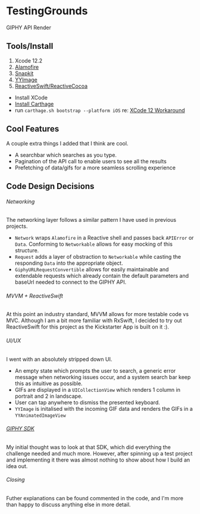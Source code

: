 # TestingGrounds
GIPHY API Render


## Tools/Install

1. Xcode 12.2
2. [Alamofire](https://github.com/Alamofire/Alamofire)
3. [Snapkit](https://github.com/SnapKit/SnapKit)
4. [YYImage](https://github.com/ibireme/YYImage)
5. [ReactiveSwift/ReactiveCocoa](https://github.com/ReactiveCocoa/ReactiveSwift)

- Install XCode
- [Install Carthage](https://github.com/Carthage/Carthage#installing-carthage)  
- run `carthage.sh bootstrap --platform iOS` re: [XCode 12 Workaround](https://github.com/Carthage/Carthage/blob/master/Documentation/Xcode12Workaround.md)

## Cool Features

A couple extra things I added that I think are cool.

- A searchbar which searches as you type.
- Pagination of the API call to enable users to see all the results
- Prefetching of data/gifs for a more seamless scrolling experience


## Code Design Decisions

###### Networking

The networking layer follows a similar pattern I have used in previous projects.

- `Network` wraps `Alamofire` in a Reactive shell and passes back `APIError` or `Data`. Conforming to `Networkable` allows for easy mocking of this structure. 
- `Request` adds a layer of obstraction to `Networkable` while casting the responding `Data` into the appropriate object.
- `GiphyURLRequestConvertible` allows for easily maintainable and extendable requests which already contain the default parameters and baseUrl needed to connect to the GIPHY API.

###### MVVM + ReactiveSwift

At this point an industry standard, MVVM allows for more testable code vs MVC. Although I am a bit more familiar with RxSwift, I decided to try out ReactiveSwift for this project as the Kickstarter App is built on it :).  

###### UI/UX

I went with an absolutely stripped down UI. 

- An empty state which prompts the user to search, a generic error message when networking issues occur, and a system search bar keep this as intuitive as possible. 
- GIFs are displayed in a `UICollectionView` which renders 1 column in portrait and 2 in landscape. 
- User can tap anywhere to dismiss the presented keyboard.
- `YYImage` is initalised with the incoming GIF data and renders the GIFs in a `YYAnimatedImageView`

###### [GIPHY SDK](https://github.com/Giphy/giphy-ios-sdk-ui-example/blob/master/Docs.md)

My initial thought was to look at that SDK, which did everything the challenge needed and much more. However, after spinning up a test project and implementing it there was almost nothing to show about how I build an idea out. 

###### Closing

Futher explanations can be found commented in the code, and I'm more than happy to discuss anything else in more detail.
